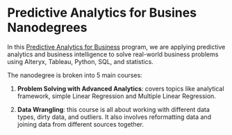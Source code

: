 # Predictive Analytics for Busines Nanodegrees

In this [Predictive Analytics for Business](https://www.udacity.com/course/predictive-analytics-for-business-nanodegree--nd008t) program, we are applying predictive analytics and business intelligence to solve real-world business problems using Alteryx, Tableau, Python, SQL, and statistics.

The nanodegree is broken into 5 main courses:

1. <b>Problem Solving with Advanced Analytics</b>: covers topics like analytical framework, simple Linear Regression and Multiple Linear Regression.

2. <b>Data Wrangling</b>: this course is all about working with different data types, dirty data, and outliers. It also involves reformatting data and joining data from different sources together.
